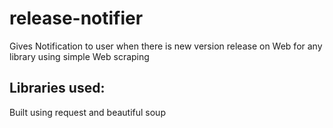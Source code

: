 # release-notifier
Gives Notification to user when there is new version release on Web for any library using simple Web scraping

## Libraries used:
Built using request and beautiful soup

